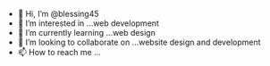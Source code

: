 - 👋 Hi, I’m @blessing45
- 👀 I’m interested in ...web development 
- 🌱 I’m currently learning ...web design 
- 💞️ I’m looking to collaborate on ...website design and development 
- 📫 How to reach me ...

<!---
blessing45/blessing45 is a ✨ special ✨ repository because its `README.md` (this file) appears on your GitHub profile.
You can click the Preview link to take a look at your changes.
--->
